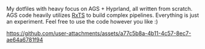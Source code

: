 My dotfiles with heavy focus on AGS + Hyprland, all written from scratch.
AGS code heavily utilizes [RxTS](https://github.com/rx-ts) to build complex pipelines.
Everything is just an experiment. Feel free to use the code however you like :)


https://github.com/user-attachments/assets/a77c5b8a-4b11-4c57-8ec7-ae64a6781f94


